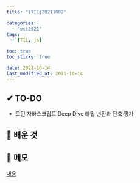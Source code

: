 ```yaml
---
title: "[TIL]20211002"

categories:
  - "oct2021"
tags:
  - [TIL, js]

toc: true
toc_sticky: true

date: 2021-10-14
last_modified_at: 2021-10-14
---
```


## ✔ TO-DO

- 모던 자바스크립트 Deep Dive 타입 변환과 단축 평가

## 💾 배운 것

## 📝 메모

[내용](https://github.com/lhk3337/Modern_Javascript_DeepDive/tree/master/CH09)
